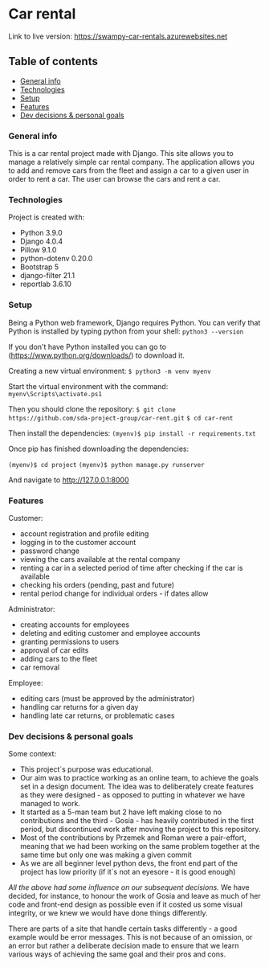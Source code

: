 # Car rental
Link to live version: https://swampy-car-rentals.azurewebsites.net

## Table of contents
* [General info](#General-info)
* [Technologies](#Technologies)
* [Setup](#Setup)
* [Features](#Features)
* [Dev decisions & personal goals](#Dev-decisions)

### General info
This is a car rental project made with Django. This site allows you to manage a relatively simple car rental company.
The application allows you to add and remove cars from the fleet and assign a car to a given user in order to rent a car. The user can browse the cars and rent a car.


### Technologies
Project is created with: 
* Python 3.9.0
* Django 4.0.4
* Pillow 9.1.0
* python-dotenv 0.20.0
* Bootstrap 5
* django-filter 21.1
* reportlab 3.6.10


### Setup 
Being a Python web framework, Django requires Python. You can verify that Python is installed by typing python from your shell:
`python3 --version` 

If you don't have Python installed you can go to (https://www.python.org/downloads/) to download it.

Creating a new virtual environment: 
`$ python3 -m venv myenv`

Start the virtual environment with the command:
`myenv\Scripts\activate.ps1`

Then you should clone the repository:
`$ git clone https://github.com/sda-project-group/car-rent.git`
`$ cd car-rent`

Then install the dependencies:
`(myenv)$ pip install -r requirements.txt`

Once pip has finished downloading the dependencies:

`(myenv)$ cd project`
`(myenv)$ python manage.py runserver`

And navigate to http://127.0.0.1:8000


### Features

Customer:
* account registration and profile editing
* logging in to the customer account
* password change
* viewing the cars available at the rental company
* renting a car in a selected period of time after checking if the car is available
* checking his orders (pending, past and future)
* rental period change for individual orders - if dates allow


Administrator:
* creating accounts for employees
* deleting and editing customer and employee accounts
* granting permissions to users
* approval of car edits
* adding cars to the fleet
* car removal

Employee:
* editing cars (must be approved by the administrator)
* handling car returns for a given day
* handling late car returns, or problematic cases

### Dev decisions & personal goals

Some context:

* This project`s purpose was educational. 
* Our aim was to practice working as an online team, to achieve the goals set in a design document.
The idea was to deliberately create features as they were designed  - as opposed to putting in whatever we have managed to work.
* It started as a 5-man team but 2 have left making close to no contributions and the third - Gosia - has heavily contributed in the first period, but discontinued work after moving the project to this repository.
* Most of the contributions by Przemek and Roman were a pair-effort, meaning that we had been working on the same problem together at the same time but only one was making a given commit 
* As we are all beginner level python devs, the front end part of the project has low priority (if it`s not an eyesore - it is good enough)

*All the above had some influence on our subsequent decisions.* We have decided, for instance, to honour the work of Gosia and leave as much of her code and front-end design as possible even if it costed us some visual integrity, or we knew we would have done things differently.

There are parts of a site that handle certain tasks differently - a good example would be error messages.
This is not because of an omission, or an error but rather a deliberate decision made to ensure that we learn various ways of achieving the same goal and their pros and cons.

